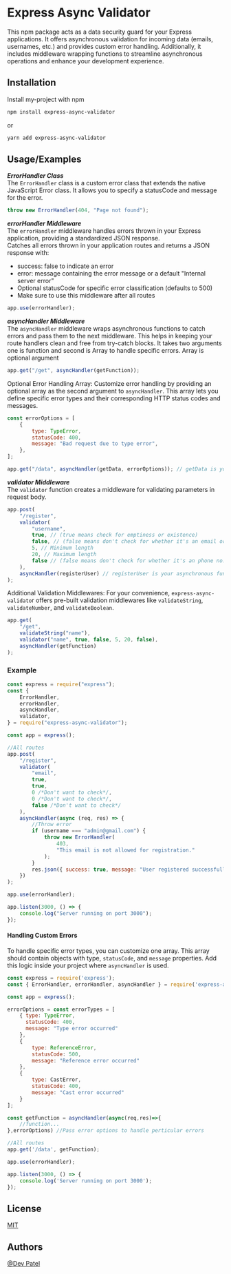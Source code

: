 # Express Async Validator

This npm package acts as a data security guard for your Express applications. It offers asynchronous validation for incoming data (emails, usernames, etc.) and provides custom error handling. Additionally, it includes middleware wrapping functions to streamline asynchronous operations and enhance your development experience.

## Installation

Install my-project with npm

```bash
npm install express-async-validator
```

or

```bash
yarn add express-async-validator
```

## Usage/Examples

**_ErrorHandler Class_**\
The `ErrorHandler` class is a custom error class that extends the native JavaScript Error class. It allows you to specify a statusCode and message for the error.

```javascript
throw new ErrorHandler(404, "Page not found");
```

**_errorHandler Middleware_**\
The `errorHandler` middleware handles errors thrown in your Express application, providing a standardized JSON response.\
Catches all errors thrown in your application routes and returns a JSON response with:

-   success: false to indicate an error
-   error: message containing the error message or a default "Internal server error"
-   Optional statusCode for specific error classification (defaults to 500)
-   Make sure to use this middleware after all routes

```javascript
app.use(errorHandler);
```

**_asyncHandler Middleware_**\
The `asyncHandler` middleware wraps asynchronous functions to catch errors and pass them to the next middleware. This helps in keeping your route handlers clean and free from try-catch blocks.
It takes two arguments one is function and second is Array to handle specific errors. Array is optional argument

```javascript
app.get("/get", asyncHandler(getFunction));
```

Optional Error Handling Array: Customize error handling by providing an optional array as the second argument to `asyncHandler`. This array lets you define specific error types and their corresponding HTTP status codes and messages.

```javascript
const errorOptions = [
    {
        type: TypeError,
        statusCode: 400,
        message: "Bad request due to type error",
    },
];

app.get("/data", asyncHandler(getData, errorOptions)); // getData is your asynchronous function
```

**_validator Middleware_**\
The `validator` function creates a middleware for validating parameters in request body.

```javascript
app.post(
    "/register",
    validator(
        "username",
        true, // (true means check for emptiness or existence)
        false, // (false means don't check for whether it's an email or not)
        5, // Minimum length
        20, // Maximum length
        false // (false means don't check for whether it's an phone no. or not)
    ),
    asyncHandler(registerUser) // registerUser is your asynchronous function for handling registration
);
```

Additional Validation Middlewares: For your convenience, `express-async-validato`r offers pre-built validation middlewares like `validateString`, `validateNumber`, and `validateBoolean`.

```javascript
app.get(
    "/get",
    validateString("name"),
    validator("name", true, false, 5, 20, false),
    asyncHandler(getFunction)
);
```

### Example

```javascript
const express = require("express");
const {
    ErrorHandler,
    errorHandler,
    asyncHandler,
    validator,
} = require("express-async-validator");

const app = express();

//All routes
app.post(
    "/register",
    validator(
        "email",
        true,
        true,
        0 /*Don't want to check*/,
        0 /*Don't want to check*/,
        false /*Don't want to check*/
    ),
    asyncHandler(async (req, res) => {
        //Throw error
        if (username === "admin@gmail.com") {
            throw new ErrorHandler(
                403,
                "This email is not allowed for registration."
            );
        }
        res.json({ success: true, message: "User registered successfully!" });
    })
);

app.use(errorHandler);

app.listen(3000, () => {
    console.log("Server running on port 3000");
});
```

#### Handling Custom Errors

To handle specific error types, you can customize one array. This array should contain objects with type, `statusCode`, and `message` properties. Add this logic inside your project where `asyncHandler` is used.

```javascript
const express = require('express');
const { ErrorHandler, errorHandler, asyncHandler } = require('express-async-validator');

const app = express();

errorOptions = const errorTypes = [
    { type: TypeError,
      statusCode: 400,
      message: "Type error occurred"
    },
    {
        type: ReferenceError,
        statusCode: 500,
        message: "Reference error occurred"
    },
    {
        type: CastError,
        statusCode: 400,
        message: "Cast error occurred"
    }
];

const getFunction = asyncHandler(async(req,res)=>{
    //function...
},errorOptions) //Pass error options to handle perticular errors

//All routes
app.get('/data', getFunction);

app.use(errorHandler);

app.listen(3000, () => {
    console.log('Server running on port 3000');
});
```

## License

[MIT](https://github.com/Devapatel0603/express-async-validator/blob/main/LICENCE)

## Authors

[@Dev Patel](https://github.com/Devapatel0603)
